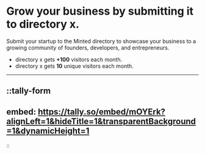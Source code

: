 # Grow your business by submitting it to directory x.

Submit your startup to the Minted directory to showcase your business to a growing community of founders, developers, and entrepreneurs.

- directory x gets **+100** visitors each month.
- directory x gets **10** unique visitors each month.

---

::tally-form
---
embed: https://tally.so/embed/mOYErk?alignLeft=1&hideTitle=1&transparentBackground=1&dynamicHeight=1
---
::
